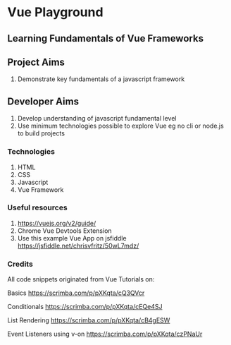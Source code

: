 # Vue Playground

## Learning Fundamentals of Vue Frameworks

## Project Aims
1. Demonstrate key fundamentals of a javascript framework

## Developer Aims
1. Develop understanding of javascript fundamental level
2. Use minimum technologies possible to explore Vue eg no cli or node.js to build projects

### Technologies
1. HTML
2. CSS
3. Javascript
4. Vue Framework

### Useful resources
1. https://vuejs.org/v2/guide/
2. Chrome Vue Devtools Extension
3. Use this example Vue App on jsfiddle https://jsfiddle.net/chrisvfritz/50wL7mdz/

### Credits
All code snippets originated from Vue Tutorials on:

Basics
https://scrimba.com/p/pXKqta/cQ3QVcr

Conditionals
https://scrimba.com/p/pXKqta/cEQe4SJ

List Rendering
https://scrimba.com/p/pXKqta/cB4gESW

Event Listeners using v-on
https://scrimba.com/p/pXKqta/czPNaUr



